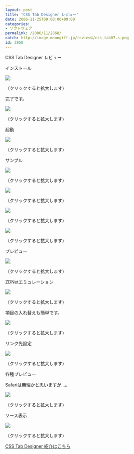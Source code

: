 ```yaml
---
layout: post
title: "CSS Tab Designer レビュー"
date: 2006-11-25T09:00:00+09:00
categories:
- ソフトウェア
permalink: /2006/11/2868/
catch: http://image.moongift.jp/review4/css_tab07.s.png
id: 2858
---
```

CSS Tab Designer レビュー  
<!--more-->

インストール

  

[![](http://image.moongift.jp/review4/css_tab01.s.png)](http://image.moongift.jp/review4/css_tab01.png)  
  
（クリックすると拡大します)

  

完了です。

  

[![](http://image.moongift.jp/review4/css_tab02.s.png)](http://image.moongift.jp/review4/css_tab02.png)  
  
（クリックすると拡大します)

  

起動

  

[![](http://image.moongift.jp/review4/css_tab03.s.png)](http://image.moongift.jp/review4/css_tab03.png)  
  
（クリックすると拡大します)

  

サンプル

  

[![](http://image.moongift.jp/review4/css_tab04.s.png)](http://image.moongift.jp/review4/css_tab04.png)  
  
（クリックすると拡大します)

  

[![](http://image.moongift.jp/review4/css_tab05.s.png)](http://image.moongift.jp/review4/css_tab05.png)  
  
（クリックすると拡大します)

  

[![](http://image.moongift.jp/review4/css_tab06.s.png)](http://image.moongift.jp/review4/css_tab06.png)  
  
（クリックすると拡大します)

  

[![](http://image.moongift.jp/review4/css_tab07.s.png)](http://image.moongift.jp/review4/css_tab07.png)  
  
（クリックすると拡大します)

  

プレビュー

  

[![](http://image.moongift.jp/review4/css_tab08.s.png)](http://image.moongift.jp/review4/css_tab08.png)  
  
（クリックすると拡大します)

  

ZDNetエミュレーション

  

[![](http://image.moongift.jp/review4/css_tab09.s.png)](http://image.moongift.jp/review4/css_tab09.png)  
  
（クリックすると拡大します)

  

項目の入れ替えも簡単です。

  

[![](http://image.moongift.jp/review4/css_tab10.s.png)](http://image.moongift.jp/review4/css_tab10.png)  
  
（クリックすると拡大します)

  

リンク先設定

  

[![](http://image.moongift.jp/review4/css_tab11.s.png)](http://image.moongift.jp/review4/css_tab11.png)  
  
（クリックすると拡大します)

  

各種プレビュー

  

Safariは無理かと思いますが…。

  

[![](http://image.moongift.jp/review4/css_tab13.s.png)](http://image.moongift.jp/review4/css_tab13.png)  
  
（クリックすると拡大します)

  

ソース表示

  

[![](http://image.moongift.jp/review4/css_tab14.s.png)](http://image.moongift.jp/review4/css_tab14.png)  
  
（クリックすると拡大します)

  

[CSS Tab Designer 紹介はこちら](http://fw.moongift.jp/intro/i-2867.html)

